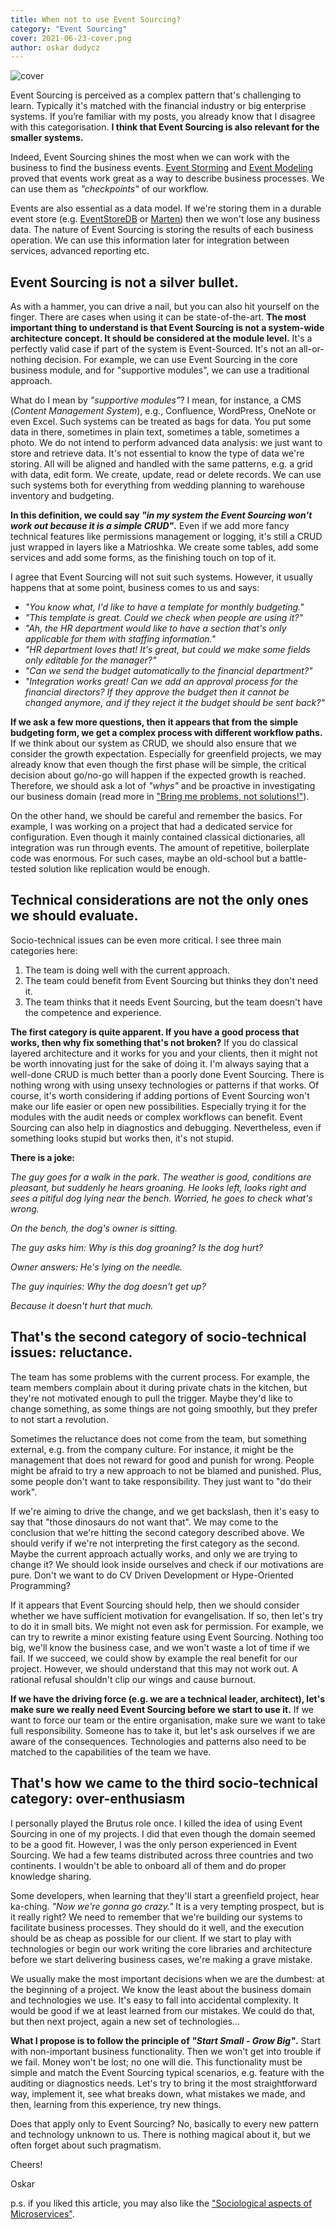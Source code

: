 ```yaml
---
title: When not to use Event Sourcing?
category: "Event Sourcing"
cover: 2021-06-23-cover.png
author: oskar dudycz
---
```


![cover](2021-06-23-cover.png)

Event Sourcing is perceived as a complex pattern that's challenging to learn. Typically it's matched with the financial industry or big enterprise systems. If you’re familiar with my posts, you already know that I disagree with this categorisation. **I think that Event Sourcing is also relevant for the smaller systems.**

Indeed, Event Sourcing shines the most when we can work with the business to find the business events. [Event Storming](https://www.eventstorming.com/) and [Event Modeling](https://eventmodeling.org/posts/what-is-event-modeling/) proved that events work great as a way to describe business processes. We can use them as _"checkpoints"_ of our workflow.

Events are also essential as a data model. If we're storing them in a durable event store (e.g. [EventStoreDB](https://www.eventstore.com) or [Marten](https://martendb.io/)) then we won't lose any business data. The nature of Event Sourcing is storing the results of each business operation. We can use this information later for integration between services, advanced reporting etc.

## Event Sourcing is not a silver bullet. 

As with a hammer, you can drive a nail, but you can also hit yourself on the finger. There are cases when using it can be state-of-the-art. **The most important thing to understand is that Event Sourcing is not a system-wide architecture concept. It should be considered at the module level.** It's a perfectly valid case if part of the system is Event-Sourced. It's not an all-or-nothing decision. For example, we can use Event Sourcing in the core business module, and for "supportive modules", we can use a traditional approach.

What do I mean by _"supportive modules"_? I mean, for instance, a CMS (_Content Management System_), e.g., Confluence, WordPress, OneNote or even Excel. Such systems can be treated as bags for data. You put some data in there, sometimes in plain text, sometimes a table, sometimes a photo. We do not intend to perform advanced data analysis: we just want to store and retrieve data. It's not essential to know the type of data we're storing. All will be aligned and handled with the same patterns, e.g. a grid with data, edit form. We create, update, read or delete records. We can use such systems both for everything from wedding planning to warehouse inventory and budgeting.

**In this definition, we could say _"in my system the Event Sourcing won't work out because it is a simple CRUD"_.**  Even if we add more fancy technical features like permissions management or logging, it's still a CRUD just wrapped in layers like a Matrioshka. We create some tables, add some services and add some forms, as the finishing touch on top of it.

I agree that Event Sourcing will not suit such systems. However, it usually happens that at some point, business comes to us and says:
- _"You know what, I'd like to have a template for monthly budgeting."_
- _"This template is great. Could we check when people are using it?"_
- _"Ah, the HR department would like to have a section that's only applicable for them with staffing information."_
- _"HR department loves that! It's great, but could we make some fields only editable for the manager?"_
- _"Can we send the budget automatically to the financial department?"_
- _"Integration works great! Can we add an approval process for the financial directors? If they approve the budget then it cannot be changed anymore, and if they reject it the budget should be sent back?"_

**If we ask a few more questions, then it appears that from the simple budgeting form, we get a complex process with different workflow paths.** If we think about our system as CRUD, we should also ensure that we consider the growth expectation. Especially for greenfield projects, we may already know that even though the first phase will be simple, the critical decision about go/no-go will happen if the expected growth is reached. Therefore, we should ask a lot of _"whys"_ and be proactive in investigating our business domain (read more in ["Bring me problems, not solutions!"](/pl/bring_me_problems_not_solutions/)).

On the other hand, we should be careful and remember the basics. For example, I was working on a project that had a dedicated service for configuration. Even though it mainly contained classical dictionaries, all integration was run through events. The amount of repetitive, boilerplate code was enormous. For such cases, maybe an old-school but a battle-tested solution like replication would be enough.

## Technical considerations are not the only ones we should evaluate.

Socio-technical issues can be even more critical.  I see three main categories here:
1. The team is doing well with the current approach.
2. The team could benefit from Event Sourcing but thinks they don't need it.
3. The team thinks that it needs Event Sourcing, but the team doesn't have the competence and experience.

**The first category is quite apparent. If you have a good process that works, then why fix something that's not broken?** If you do classical layered architecture and it works for you and your clients, then it might not be worth innovating just for the sake of doing it. I'm always saying that a well-done CRUD is much better than a poorly done Event Sourcing. There is nothing wrong with using unsexy technologies or patterns if that works. Of course, it's worth considering if adding portions of Event Sourcing won't make our life easier or open new possibilities. Especially trying it for the modules with the audit needs or complex workflows can benefit. Event Sourcing can also help in diagnostics and debugging. Nevertheless, even if something looks stupid but works then, it's not stupid.

**There is a joke:**

_The guy goes for a walk in the park. The weather is good, conditions are pleasant, but suddenly he hears groaning. He looks left, looks right and sees a pitiful dog lying near the bench. Worried, he goes to check what's wrong._

_On the bench, the dog's owner is sitting._

_The guy asks him: Why is this dog groaning? Is the dog hurt?_

_Owner answers: He's lying on the needle._

_The guy inquiries: Why the dog doesn't get up?_

_Because it doesn't hurt that much._

## That's the second category of socio-technical issues: reluctance.

The team has some problems with the current process. For example, the team members complain about it during private chats in the kitchen, but they're not motivated enough to pull the trigger. Maybe they'd like to change something, as some things are not going smoothly, but they prefer to not start a revolution. 

Sometimes the reluctance does not come from the team, but something external, e.g. from the company culture. For instance, it might be the management that does not reward for good and punish for wrong. People might be afraid to try a new approach to not be blamed and punished. Plus, some people don't want to take responsibility. They just want to "do their work".

If we're aiming to drive the change, and we get backslash, then it's easy to say that "those dinosaurs do not want that". We may come to the conclusion that we're hitting the second category described above. We should verify if we're not interpreting the first category as the second. Maybe the current approach actually works, and only we are trying to change it? We should look inside ourselves and check if our motivations are pure. Don't we want to do CV Driven Development or Hype-Oriented Programming?

If it appears that Event Sourcing should help, then we should consider whether we have sufficient motivation for evangelisation. If so, then let's try to do it in small bits. We might not even ask for permission. For example, we can try to rewrite a minor existing feature using Event Sourcing. Nothing too big, we'll know the business case, and we won't waste a lot of time if we fail. If we succeed, we could show by example the real benefit for our project. However, we should understand that this may not work out. A rational refusal shouldn't clip our wings and cause burnout.

**If we have the driving force (e.g. we are a technical leader, architect), let's make sure we really need Event Sourcing before we start to use it.** If we want to force our team or the entire organisation, make sure we want to take full responsibility. Someone has to take it, but let's ask ourselves if we are aware of the consequences. Technologies and patterns also need to be matched to the capabilities of the team we have.

## That's how we came to the third socio-technical category: over-enthusiasm 

I personally played the Brutus role once. I killed the idea of using Event Sourcing in one of my projects. I did that even though the domain seemed to be a good fit. However, I was the only person experienced in Event Sourcing. We had a few teams distributed across three countries and two continents. I wouldn't be able to onboard all of them and do proper knowledge sharing.

Some developers, when learning that they'll start a greenfield project, hear ka-ching. _"Now we're gonna go crazy."_ It is a very tempting prospect, but is it really right? We need to remember that we're building our systems to facilitate business processes. They should do it well, and the execution should be as cheap as possible for our client. If we start to play with technologies or begin our work writing the core libraries and architecture before we start delivering business cases, we're making a grave mistake.

We usually make the most important decisions when we are the dumbest: at the beginning of a project. We know the least about the business domain and technologies we use. It's easy to fall into accidental complexity. It would be good if we at least learned from our mistakes. We could do that, but then next project, again a new set of technologies...

**What I propose is to follow the principle of _"Start Small - Grow Big"_.** Start with non-important business functionality. Then we won't get into trouble if we fail. Money won't be lost; no one will die. This functionality must be simple and match the Event Sourcing typical scenarios, e.g. feature with the auditing or diagnostics needs. Let's try to bring it the most straightforward way, implement it, see what breaks down, what mistakes we made, and then, learning from this experience, try new things.

Does that apply only to Event Sourcing? No, basically to every new pattern and technology unknown to us. There is nothing magical about it, but we often forget about such pragmatism.

Cheers!

Oskar

p.s. if you liked this article, you may also like the ["Sociological aspects of Microservices"](/pl/sociological_aspects_of_microservices/).
